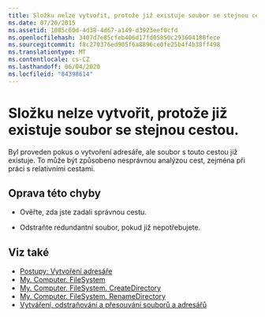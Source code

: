 ```yaml
---
title: Složku nelze vytvořit, protože již existuje soubor se stejnou cestou.
ms.date: 07/20/2015
ms.assetid: 1085c60d-4d38-4d67-a149-d3923eef0cfd
ms.openlocfilehash: 3407d7e85cfeb406d17fd05850c293604188fece
ms.sourcegitcommit: f8c270376ed905f6a8896ce0fe25b4f4b38ff498
ms.translationtype: MT
ms.contentlocale: cs-CZ
ms.lasthandoff: 06/04/2020
ms.locfileid: "84398614"
---
```

# <a name="the-folder-cannot-be-created-since-a-file-already-exists-with-the-same-path"></a>Složku nelze vytvořit, protože již existuje soubor se stejnou cestou.
Byl proveden pokus o vytvoření adresáře, ale soubor s touto cestou již existuje. To může být způsobeno nesprávnou analýzou cest, zejména při práci s relativními cestami.  
  
## <a name="to-correct-this-error"></a>Oprava této chyby  
  
- Ověřte, zda jste zadali správnou cestu.  
  
- Odstraňte redundantní soubor, pokud již nepotřebujete.  
  
## <a name="see-also"></a>Viz také

- [Postupy: Vytvoření adresáře](../developing-apps/programming/drives-directories-files/how-to-create-a-directory.md)
- [My. Computer. FileSystem](xref:Microsoft.VisualBasic.FileIO.FileSystem)
- [My. Computer. FileSystem. CreateDirectory](xref:Microsoft.VisualBasic.MyServices.FileSystemProxy.CreateDirectory%2A)
- [My. Computer. FileSystem. RenameDirectory](xref:Microsoft.VisualBasic.MyServices.FileSystemProxy.RenameDirectory%2A)
- [Vytváření, odstraňování a přesouvání souborů a adresářů](../developing-apps/programming/drives-directories-files/creating-deleting-and-moving-files-and-directories.md)
